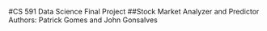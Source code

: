 #CS 591 Data Science Final Project
##Stock Market Analyzer and Predictor
Authors: Patrick Gomes and John Gonsalves
